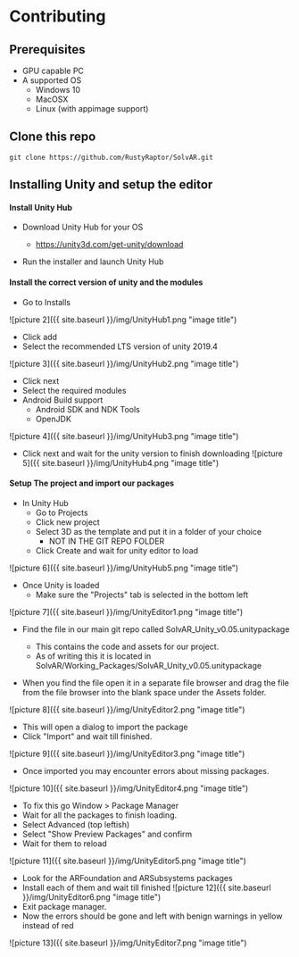 # Contributing


## Prerequisites

- GPU capable PC
- A supported OS
    - Windows 10
    - MacOSX
    - Linux (with appimage support)

## Clone this repo

```
git clone https://github.com/RustyRaptor/SolvAR.git
```


## Installing Unity and setup the editor

#### Install Unity Hub

- Download Unity Hub for your OS
    - https://unity3d.com/get-unity/download

- Run the installer and launch Unity Hub

#### Install the correct version of unity and the modules

- Go to Installs

![picture 2]({{ site.baseurl }}/img/UnityHub1.png "image title")

- Click add
- Select the recommended LTS version of unity 2019.4

![picture 3]({{ site.baseurl }}/img/UnityHub2.png "image title")  

- Click next
- Select the required modules
- Android Build support
    - Android SDK and NDK Tools
    - OpenJDK

![picture 4]({{ site.baseurl }}/img/UnityHub3.png "image title")  

- Click next and wait for the unity version to finish downloading
![picture 5]({{ site.baseurl }}/img/UnityHub4.png "image title")
  

#### Setup The project and import our packages

- In Unity Hub
    - Go to Projects
    - Click new project
    - Select 3D as the template and put it in a folder of your choice
        - NOT IN THE GIT REPO FOLDER
    - Click Create and wait for unity editor to load

![picture 6]({{ site.baseurl }}/img/UnityHub5.png "image title") 

- Once Unity is loaded
    - Make sure the "Projects" tab is selected in the bottom left

![picture 7]({{ site.baseurl }}/img/UnityEditor1.png "image title") 

- Find the file in our main git repo called SolvAR_Unity_v0.05.unitypackage
    - This contains the code and assets for our project. 
    - As of writing this it is located in SolvAR/Working_Packages/SolvAR_Unity_v0.05.unitypackage

- When you find the file open it in a separate file browser and drag the file from the file browser into the blank space under the Assets folder. 

![picture 8]({{ site.baseurl }}/img/UnityEditor2.png "image title") 

- This will open a dialog to import the package
- Click "Import" and wait till finished.

![picture 9]({{ site.baseurl }}/img/UnityEditor3.png "image title") 

- Once imported you may encounter errors about missing packages.

![picture 10]({{ site.baseurl }}/img/UnityEditor4.png "image title")

- To fix this go Window > Package Manager
- Wait for all the packages to finish loading.
- Select Advanced (top leftish)
- Select "Show Preview Packages" and confirm
- Wait for them to reload

![picture 11]({{ site.baseurl }}/img/UnityEditor5.png "image title")

- Look for the ARFoundation and ARSubsystems packages
- Install each of them and wait till finished
![picture 12]({{ site.baseurl }}/img/UnityEditor6.png "image title")
- Exit package manager.
- Now the errors should be gone and left with benign warnings in yellow instead of red


![picture 13]({{ site.baseurl }}/img/UnityEditor7.png "image title")